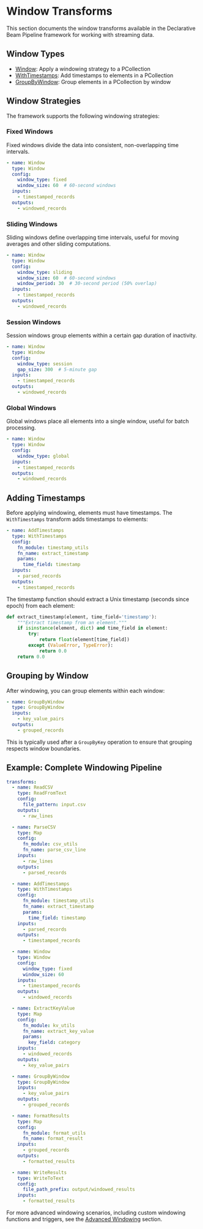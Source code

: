 # Window Transforms

This section documents the window transforms available in the Declarative Beam Pipeline framework for working with streaming data.

## Window Types

- [Window](window.md): Apply a windowing strategy to a PCollection
- [WithTimestamps](with_timestamps.md): Add timestamps to elements in a PCollection
- [GroupByWindow](group_by_window.md): Group elements in a PCollection by window

## Window Strategies

The framework supports the following windowing strategies:

### Fixed Windows

Fixed windows divide the data into consistent, non-overlapping time intervals.

```yaml
- name: Window
  type: Window
  config:
    window_type: fixed
    window_size: 60  # 60-second windows
  inputs:
    - timestamped_records
  outputs:
    - windowed_records
```

### Sliding Windows

Sliding windows define overlapping time intervals, useful for moving averages and other sliding computations.

```yaml
- name: Window
  type: Window
  config:
    window_type: sliding
    window_size: 60  # 60-second windows
    window_period: 30  # 30-second period (50% overlap)
  inputs:
    - timestamped_records
  outputs:
    - windowed_records
```

### Session Windows

Session windows group elements within a certain gap duration of inactivity.

```yaml
- name: Window
  type: Window
  config:
    window_type: session
    gap_size: 300  # 5-minute gap
  inputs:
    - timestamped_records
  outputs:
    - windowed_records
```

### Global Windows

Global windows place all elements into a single window, useful for batch processing.

```yaml
- name: Window
  type: Window
  config:
    window_type: global
  inputs:
    - timestamped_records
  outputs:
    - windowed_records
```

## Adding Timestamps

Before applying windowing, elements must have timestamps. The `WithTimestamps` transform adds timestamps to elements:

```yaml
- name: AddTimestamps
  type: WithTimestamps
  config:
    fn_module: timestamp_utils
    fn_name: extract_timestamp
    params:
      time_field: timestamp
  inputs:
    - parsed_records
  outputs:
    - timestamped_records
```

The timestamp function should extract a Unix timestamp (seconds since epoch) from each element:

```python
def extract_timestamp(element, time_field='timestamp'):
    """Extract timestamp from an element."""
    if isinstance(element, dict) and time_field in element:
        try:
            return float(element[time_field])
        except (ValueError, TypeError):
            return 0.0
    return 0.0
```

## Grouping by Window

After windowing, you can group elements within each window:

```yaml
- name: GroupByWindow
  type: GroupByWindow
  inputs:
    - key_value_pairs
  outputs:
    - grouped_records
```

This is typically used after a `GroupByKey` operation to ensure that grouping respects window boundaries.

## Example: Complete Windowing Pipeline

```yaml
transforms:
  - name: ReadCSV
    type: ReadFromText
    config:
      file_pattern: input.csv
    outputs:
      - raw_lines

  - name: ParseCSV
    type: Map
    config:
      fn_module: csv_utils
      fn_name: parse_csv_line
    inputs:
      - raw_lines
    outputs:
      - parsed_records

  - name: AddTimestamps
    type: WithTimestamps
    config:
      fn_module: timestamp_utils
      fn_name: extract_timestamp
      params:
        time_field: timestamp
    inputs:
      - parsed_records
    outputs:
      - timestamped_records

  - name: Window
    type: Window
    config:
      window_type: fixed
      window_size: 60
    inputs:
      - timestamped_records
    outputs:
      - windowed_records

  - name: ExtractKeyValue
    type: Map
    config:
      fn_module: kv_utils
      fn_name: extract_key_value
      params:
        key_field: category
    inputs:
      - windowed_records
    outputs:
      - key_value_pairs

  - name: GroupByWindow
    type: GroupByWindow
    inputs:
      - key_value_pairs
    outputs:
      - grouped_records

  - name: FormatResults
    type: Map
    config:
      fn_module: format_utils
      fn_name: format_result
    inputs:
      - grouped_records
    outputs:
      - formatted_results

  - name: WriteResults
    type: WriteToText
    config:
      file_path_prefix: output/windowed_results
    inputs:
      - formatted_results
```

For more advanced windowing scenarios, including custom windowing functions and triggers, see the [Advanced Windowing](../../advanced/advanced_windowing.md) section.
